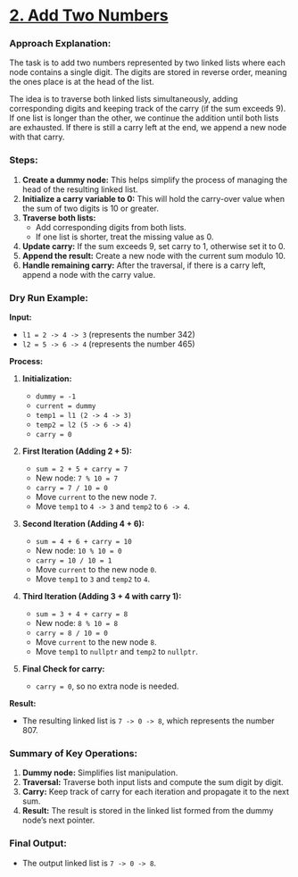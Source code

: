# [2. Add Two Numbers](https://leetcode.com/problems/add-two-numbers/description/)

### Approach Explanation:

The task is to add two numbers represented by two linked lists where each node contains a single digit. The digits are stored in reverse order, meaning the ones place is at the head of the list.

The idea is to traverse both linked lists simultaneously, adding corresponding digits and keeping track of the carry (if the sum exceeds 9). If one list is longer than the other, we continue the addition until both lists are exhausted. If there is still a carry left at the end, we append a new node with that carry.

### Steps:

1. **Create a dummy node:** This helps simplify the process of managing the head of the resulting linked list.
2. **Initialize a carry variable to 0:** This will hold the carry-over value when the sum of two digits is 10 or greater.
3. **Traverse both lists:**
   - Add corresponding digits from both lists.
   - If one list is shorter, treat the missing value as 0.
4. **Update carry:** If the sum exceeds 9, set carry to 1, otherwise set it to 0.
5. **Append the result:** Create a new node with the current sum modulo 10.
6. **Handle remaining carry:** After the traversal, if there is a carry left, append a node with the carry value.

### Dry Run Example:

**Input:**

- `l1 = 2 -> 4 -> 3` (represents the number 342)
- `l2 = 5 -> 6 -> 4` (represents the number 465)

**Process:**

1. **Initialization:**

   - `dummy = -1`
   - `current = dummy`
   - `temp1 = l1 (2 -> 4 -> 3)`
   - `temp2 = l2 (5 -> 6 -> 4)`
   - `carry = 0`

2. **First Iteration (Adding 2 + 5):**

   - `sum = 2 + 5 + carry = 7`
   - New node: `7 % 10 = 7`
   - `carry = 7 / 10 = 0`
   - Move `current` to the new node `7`.
   - Move `temp1` to `4 -> 3` and `temp2` to `6 -> 4`.

3. **Second Iteration (Adding 4 + 6):**

   - `sum = 4 + 6 + carry = 10`
   - New node: `10 % 10 = 0`
   - `carry = 10 / 10 = 1`
   - Move `current` to the new node `0`.
   - Move `temp1` to `3` and `temp2` to `4`.

4. **Third Iteration (Adding 3 + 4 with carry 1):**

   - `sum = 3 + 4 + carry = 8`
   - New node: `8 % 10 = 8`
   - `carry = 8 / 10 = 0`
   - Move `current` to the new node `8`.
   - Move `temp1` to `nullptr` and `temp2` to `nullptr`.

5. **Final Check for carry:**
   - `carry = 0`, so no extra node is needed.

**Result:**

- The resulting linked list is `7 -> 0 -> 8`, which represents the number 807.

### Summary of Key Operations:

1. **Dummy node:** Simplifies list manipulation.
2. **Traversal:** Traverse both input lists and compute the sum digit by digit.
3. **Carry:** Keep track of carry for each iteration and propagate it to the next sum.
4. **Result:** The result is stored in the linked list formed from the dummy node’s next pointer.

### Final Output:

- The output linked list is `7 -> 0 -> 8`.
